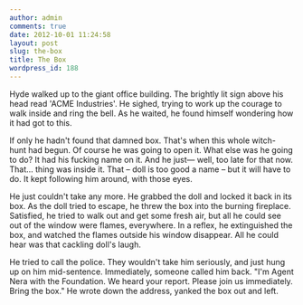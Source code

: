 ```yaml
---
author: admin
comments: true
date: 2012-10-01 11:24:58
layout: post
slug: the-box
title: The Box
wordpress_id: 188
---
```


Hyde walked up to the giant office building. The brightly lit sign above his head read 'ACME Industries'. He sighed, trying to work up the courage to walk inside and ring the bell. As he waited, he found himself wondering how it had got to this.

If only he hadn't found that damned box. That's when this whole witch-hunt had begun. Of course he was going to open it. What else was he going to do? It had his fucking name on it. And he just— well, too late for that now. That... thing was inside it. That – doll is too good a name – but it will have to do. It kept following him around, with those eyes.

<!-- more -->He just couldn't take any more. He grabbed the doll and locked it back in its box. As the doll tried to escape, he threw the box into the burning fireplace. Satisfied, he tried to walk out and get some fresh air, but all he could see out of the window were flames, everywhere. In a reflex, he extinguished the box, and watched the flames outside his window disappear. All he could hear was that cackling doll's laugh.

He tried to call the police. They wouldn't take him seriously, and just hung up on him mid-sentence. Immediately, someone called him back. "I'm Agent Nera with the Foundation. We heard your report. Please join us immediately. Bring the box." He wrote down the address, yanked the box out and left.
